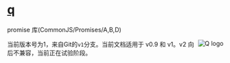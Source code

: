 # [q](https://www.npmjs.com/package/q)

promise 库(CommonJS/Promises/A,B,D)

<div class="text-center">
  <a href="http://promises-aplus.github.com/promises-spec">
    <img src="http://kriskowal.github.io/q/q.png" align="right" alt="Q logo" />
  </a>
</div>

当前版本号为1，来自Git的`v1`分支。当前文档适用于 v0.9 和 v1。v2 向后不兼容，当前正在试验阶段。
